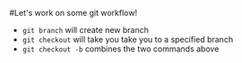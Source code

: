 #Let's work on some git workflow!
- `git branch` will create new branch
- `git checkout` will take you take you to a specified branch
- `git checkout -b` combines the two commands above